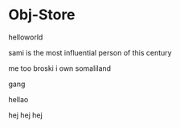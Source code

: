 # Obj-Store

helloworld  

sami is the most influential person of this century

me too broski i own somaliland

gang

hellao

hej hej hej